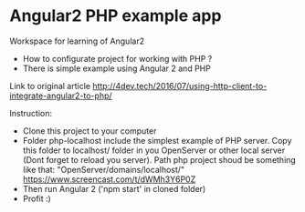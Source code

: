 # Angular2 PHP example app 
Workspace for learning of Angular2

- How to configurate project for working with PHP ? 
- There is simple example using Angular 2 and PHP

Link to original article http://4dev.tech/2016/07/using-http-client-to-integrate-angular2-to-php/

Instruction:
- Clone this project to your computer
- Folder php-localhost include the simplest example of PHP server. Copy this folder to localhost/ folder in you OpenServer or other 
local server (Dont forget to reload you server). Path php project shoud be something like that: "OpenServer/domains/localhost/" https://www.screencast.com/t/dWMh3Y6P0Z
- Then run Angular 2 ('npm start' in cloned folder)
- Profit :)
